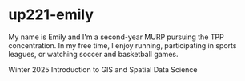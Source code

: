 # up221-emily
My name is Emily and I'm a second-year MURP pursuing the TPP concentration. In my free time, I enjoy running, participating in sports leagues, or watching soccer and basketball games.

Winter 2025 Introduction to GIS and Spatial Data Science 
